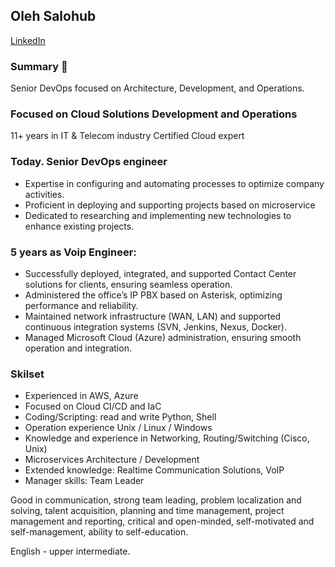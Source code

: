 ## Oleh Salohub 
[LinkedIn](https://www.linkedin.com/in/oleh-salohub-devops)

### Summary 👋

Senior DevOps focused on Architecture, Development, and Operations.

### Focused on Cloud Solutions Development and Operations
11+ years in IT & Telecom industry
Certified Cloud expert

### Today. Senior DevOps engineer
- Expertise in configuring and automating processes to optimize company activities.
- Proficient in deploying and supporting projects based on microservice
- Dedicated to researching and implementing new technologies to enhance existing projects.

### 5 years as Voip Engineer:
- Successfully deployed, integrated, and supported Contact Center solutions for clients, ensuring seamless operation.
- Administered the office’s IP PBX based on Asterisk, optimizing performance and reliability.
- Maintained network infrastructure (WAN, LAN) and supported continuous integration systems (SVN, Jenkins, Nexus, Docker).
- Managed Microsoft Cloud (Azure) administration, ensuring smooth operation and integration.

### Skilset
- Experienced in  AWS, Azure
- Focused on Cloud CI/CD and IaC
- Coding/Scripting: read and write Python, Shell
- Operation experience Unix / Linux / Windows
- Knowledge and experience in Networking, Routing/Switching (Cisco, Unix)
- Microservices Architecture / Development
- Extended knowledge: Realtime Communication Solutions, VoIP
- Manager skills: Team Leader

Good in communication, strong team leading, problem localization and solving, talent acquisition, planning and time management, project management and reporting, critical and open-minded, self-motivated and self-management, ability to self-education.

English - upper intermediate.
